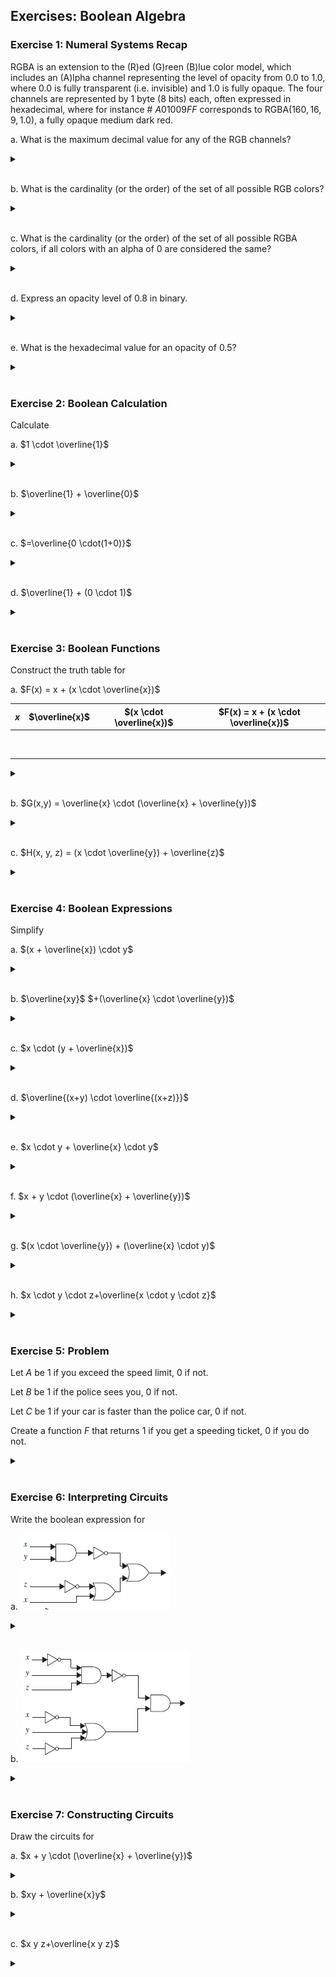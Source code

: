 ## Exercises: Boolean Algebra

### Exercise 1: Numeral Systems Recap

RGBA is an extension to the (R)ed (G)reen (B)lue color model, which includes an (A)lpha channel representing the level of opacity from $0.0$ to $1.0$, where $0.0$ is fully transparent (i.e. invisible) and $1.0$ is fully opaque.
The four channels are represented by 1 byte (8 bits) each, often expressed in hexadecimal, where for instance # $A01009FF$ corresponds to RGBA($160, 16, 9, 1.0$), a fully opaque medium dark red.

a. What is the maximum decimal value for any of the RGB channels?
<details>
<br>
<summary> </summary>

$255$

</details>
<br>

b. What is the cardinality (or the order) of the set of all possible RGB colors?
<details>
<br>
<summary> </summary>

$16^{6} = 16 777 216$

</details>
<br>

c. What is the cardinality (or the order) of the set of all possible RGBA colors, if all colors with an alpha of $0$ are considered the same?
<details>
<br>
<summary> </summary>

$16^{6} \cdot (16^2-1) + 1 = 16 777 216 \cdot 255 + 1 = 4 278 190 081$

</details>
<br>

d. Express an opacity level of $0.8$ in binary.
<details>
<br>
<summary> </summary>

$255 \cdot 0.8 = 204_{10} = 11001100_2$

</details>
<br>

e. What is the hexadecimal value for an opacity of $0.5$?
<details>
<br>
<summary> </summary>

$\approx 79$ or $80$

</details>
<br>

### Exercise 2: Boolean Calculation

Calculate

a. $1 \cdot \overline{1}$  
<details>
<br>
<summary> </summary>

$0$

</details>
<br>

b. $\overline{1} + \overline{0}$  
<details>
<br>
<summary> </summary>

$1$

</details>
<br>

c. $=\overline{0 \cdot(1+0)}$
<details>
<br>
<summary> </summary>

$1$

</details>
<br>

d. $\overline{1} + (0 \cdot 1)$  
<details>
<br>
<summary> </summary>

$0$

</details>
<br>

### Exercise 3: Boolean Functions
Construct the truth table for

a. $F(x) = x + (x \cdot \overline{x})$

| $x$ | $\overline{x}$ | $(x \cdot \overline{x})$ | $F(x) = x + (x \cdot \overline{x})$ |
|:-:|:------------------:|:--------------------------:|:---------------------------------------:|
|   |         &nbsp;          |                          |                                     |
|   |         &nbsp;          |                          |                                     |


<details>
<br>
<summary> </summary>

| $x$ | $\overline{x}$ | $(x \cdot \overline{x})$ | $F(x) = x + (x \cdot \overline{x})$ |
|:-:|:------------------:|:--------------------------:|:---------------------------------------:|
| 0 |         1          |             0              |                   0                    |
| 1 |         0          |             0              |                   1                    |

</details>
<br>

b. $G(x,y) = \overline{x} \cdot (\overline{x} + \overline{y})$

<details>
<br>
<summary> </summary>

| $x$ | $y$ | $\overline{x}$ | $\overline{y}$ | $(\overline{x} + \overline{y})$ | $G(x,y)=\overline{x} \cdot (\overline{x} + \overline{y})$ |
|:-:|:-:|:------------------:|:------------------:|:--------------------------------:|:------------------------------------------------------------:|
| 0 | 0 |         1          |         1          |               1                |                              1                               |
| 0 | 1 |         1          |         0          |               1                |                              1                               |
| 1 | 0 |         0          |         1          |               1                |                              0                               |
| 1 | 1 |         0          |         0          |               0                |                              0                               |

</details>
<br>

c. $H(x, y, z) = (x \cdot \overline{y}) + \overline{z}$

<details>
<br>
<summary> </summary>

| $x$ | $y$ | $z$ | $\overline{y}$ | $\overline{z}$ | $(x \cdot \overline{y})$ | $H(x,y,z)=(x \cdot \overline{y}) + \overline{z}$ |
|:-:|:-:|:-:|:------------------:|:------------------:|:--------------------------:|:--------------------------------------------------------:|
| 0 | 0 | 0 |         1          |         1          |             0              |                            1                             |
| 0 | 0 | 1 |         1          |         0          |             0              |                            0                             |
| 0 | 1 | 0 |         0          |         1          |             0              |                            1                             |
| 0 | 1 | 1 |         0          |         0          |             0              |                            0                             |
| 1 | 0 | 0 |         1          |         1          |             1              |                            1                             |
| 1 | 0 | 1 |         1          |         0          |             1              |                            1                             |
| 1 | 1 | 0 |         0          |         1          |             0              |                            1                             |
| 1 | 1 | 1 |         0          |         0          |             0              |                            0                             |

</details>
<br>

### Exercise 4: Boolean Expressions

Simplify

a. $(x + \overline{x}) \cdot y$  
<details>
<br>
<summary> </summary>

$y$

</details>
<br>

b. $\overline{xy}$ $+(\overline{x} \cdot \overline{y})$

<details>
<br>
<summary> </summary>

\\[ \overline{xy} \\]


</details>
<br>

c. $x \cdot (y + \overline{x})$  
<details>
<br>
<summary> </summary>

$x \cdot y$

</details>
<br>

d. $\overline{(x+y) \cdot \overline{(x+z)}}$
<details>
<br>
<summary> </summary>

$x + \overline{y} + z$

</details>
<br>

e. $x \cdot y + \overline{x} \cdot y$  
<details>
<br>
<summary> </summary>

$y$

</details>
<br>

f. $x + y \cdot (\overline{x} + \overline{y})$
<details>
<br>
<summary> </summary>

$x + y$

</details>
<br>

g. $(x \cdot \overline{y}) + (\overline{x} \cdot y)$  
<details>
<br>
<summary> </summary>

$(x \cdot \overline{y}) + (\overline{x} \cdot y)$

</details>
<br>

h. $x \cdot y \cdot z+\overline{x \cdot y \cdot z}$
<details>
<br>
<summary> </summary>

$1$

</details>
<br>

### Exercise 5: Problem

Let $A$ be 1 if you exceed the speed limit, 0 if not.

Let $B$ be 1 if the police sees you, 0 if not.

Let $C$ be 1 if your car is faster than the police car, 0 if not.

Create a function $F$ that returns 1 if you get a speeding ticket, 0 if you do not.
<details>
<br>
<summary> </summary>

$F(A,B,C) = A \cdot B \cdot \overline{C}$

$F(A,B,C) = A \cdot B \cdot 1$ if you are not into car chases.

</details>
<br>

### Exercise 6: Interpreting Circuits

Write the boolean expression for

a. <img src="https://github.com/jakobmwang/MSE1/blob/main/src/circuit3.png">
<details>
<br>
<summary> </summary>

$\overline{x \cdot y}+(\overline{z}+x)$

</details>
<br>

b. <img src="https://github.com/jakobmwang/MSE1/blob/main/src/circuit4.png">
<details>
<br>
<summary> </summary>

$\overline{\bar{x} \cdot y z} \cdot(\bar{x}+y+\bar{z})$

</details>
<br>

### Exercise 7: Constructing Circuits

Draw the circuits for

a. $x + y \cdot (\overline{x} + \overline{y})$

<details>
<summary> </summary>
<img src="https://github.com/jakobmwang/MSE1/blob/main/src/circuit5.png" width="500">
</details>


b. $xy + \overline{x}y$
<details>
<br>
<summary> </summary>
<img src="https://github.com/jakobmwang/MSE1/blob/main/src/circuit6.png" width = "400">
</details>
<br>

c. $x y z+\overline{x y z}$
<details>
<br>
<summary> </summary>
<img src="https://github.com/jakobmwang/MSE1/blob/main/src/circuit7.png" width = "400">
</details>
<br>